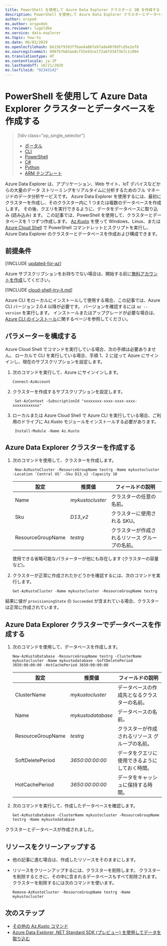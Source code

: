 ```yaml
---
title: PowerShell を使用して Azure Data Explorer クラスターと DB を作成する
description: PowerShell を使用して Azure Data Explorer クラスターとデータベースを作成する方法を学習します
author: orspod
ms.author: orspodek
ms.reviewer: lugoldbe
ms.service: data-explorer
ms.topic: how-to
ms.date: 06/03/2019
ms.openlocfilehash: bb15bf9393ff6ae4a06fa97ade4070dfcd5e2ef8
ms.sourcegitcommit: 898f67b83ae8cf55e93ce172a6fd3473b7c1c094
ms.translationtype: HT
ms.contentlocale: ja-JP
ms.lasthandoff: 10/21/2020
ms.locfileid: "92343142"
---
```

# <a name="create-an-azure-data-explorer-cluster-and-database-by-using-powershell"></a>PowerShell を使用して Azure Data Explorer クラスターとデータベースを作成する

> [!div class="op_single_selector"]
> * [ポータル](create-cluster-database-portal.md)
> * [CLI](create-cluster-database-cli.md)
> * [PowerShell](create-cluster-database-powershell.md)
> * [C#](create-cluster-database-csharp.md)
> * [Python](create-cluster-database-python.md)
> * [ARM テンプレート](create-cluster-database-resource-manager.md)  

Azure Data Explorer は、アプリケーション、Web サイト、IoT デバイスなどからの大量のデータ ストリーミングをリアルタイムに分析するためのフル マネージドのデータ分析サービスです。 Azure Data Explorer を使用するには、最初にクラスターを作成し、そのクラスター内に 1 つまたは複数のデータベースを作成します。 その後、クエリを実行できるように、データをデータベースに取り込み (読み込み) ます。 この記事では、PowerShell を使用して、クラスターとデータベースを 1 つずつ作成します。 [Az.Kusto](/azure/cloud-shell/overview) を使って Windows、Linux、または [Azure Cloud Shell](/powershell/module/az.kusto/?view=azps-1.4.0#kusto) で PowerShell コマンドレットとスクリプトを実行し、Azure Data Explorer のクラスターとデータベースを作成および構成できます。

## <a name="prerequisites"></a>前提条件

[!INCLUDE [updated-for-az](includes/updated-for-az.md)]

Azure サブスクリプションをお持ちでない場合は、開始する前に[無料アカウントを作成](https://azure.microsoft.com/free/)してください。

[!INCLUDE [cloud-shell-try-it.md](includes/cloud-shell-try-it.md)]

Azure CLI をローカルにインストールして使用する場合、この記事では、Azure CLI バージョン 2.0.4 以降が必要です。 バージョンを確認するには `az --version` を実行します。 インストールまたはアップグレードが必要な場合は、[Azure CLI のインストール](/cli/azure/install-azure-cli?view=azure-cli-latest)に関するページを参照してください。

## <a name="configure-parameters"></a>パラメーターを構成する

Azure Cloud Shell でコマンドを実行している場合、次の手順は必要ありません。 ローカルで CLI を実行している場合、手順 1、2 に従って Azure にサインインし、現在のサブスクリプションを設定します。

1. 次のコマンドを実行して、Azure にサインインします。

    ```azurepowershell-interactive
    Connect-AzAccount
    ```

1. クラスターを作成するサブスクリプションを設定します。

    ```azurepowershell-interactive
     Set-AzContext -SubscriptionId "xxxxxxxx-xxxx-xxxx-xxxx-xxxxxxxxxxxx"
    ```
1. ローカルまたは Azure Cloud Shell で Azure CLI を実行している場合、ご利用のドライブに Az.Kusto モジュールをインストールする必要があります。

    ```azurepowershell-interactive
     Install-Module -Name Az.Kusto
    ```

## <a name="create-the-azure-data-explorer-cluster"></a>Azure Data Explorer クラスターを作成する

1. 次のコマンドを使用して、クラスターを作成します。

    ```azurepowershell-interactive
     New-AzKustoCluster -ResourceGroupName testrg -Name mykustocluster -Location 'Central US' -Sku D13_v2 -Capacity 10
    ```

   |**設定** | **推奨値** | **フィールドの説明**|
   |---|---|---|
   | Name | *mykustocluster* | クラスターの任意の名前。|
   | Sku | *D13_v2* | クラスターに使用される SKU。 |
   | ResourceGroupName | *testrg* | クラスターが作成されるリソース グループの名前。 |

    使用できる省略可能なパラメーターが他にも存在します (クラスターの容量など)。

1. クラスターが正常に作成されたかどうかを確認するには、次のコマンドを実行します。

    ```azurepowershell-interactive
    Get-AzKustoCluster -Name mykustocluster -ResourceGroupName testrg
    ```

結果に値が `provisioningState` の `Succeeded` が含まれている場合、クラスターは正常に作成されています。

## <a name="create-the-database-in-the-azure-data-explorer-cluster"></a>Azure Data Explorer クラスターでデータベースを作成する

1. 次のコマンドを使用して、データベースを作成します。

    ```azurepowershell-interactive
    New-AzKustoDatabase -ResourceGroupName testrg -ClusterName mykustocluster -Name mykustodatabase -SoftDeletePeriod 3650:00:00:00 -HotCachePeriod 3650:00:00:00
    ```

   |**設定** | **推奨値** | **フィールドの説明**|
   |---|---|---|
   | ClusterName | *mykustocluster* | データベースの作成先となるクラスターの名前。|
   | Name | *mykustodatabase* | データベースの名前。|
   | ResourceGroupName | *testrg* | クラスターが作成されるリソース グループの名前。 |
   | SoftDeletePeriod | *3650:00:00:00* | データをクエリに使用できるようにしておく時間。 |
   | HotCachePeriod | *3650:00:00:00* | データをキャッシュに保持する時間。 |

1. 次のコマンドを実行して、作成したデータベースを確認します。

    ```azurepowershell-interactive
    Get-AzKustoDatabase -ClusterName mykustocluster -ResourceGroupName testrg -Name mykustodatabase
    ```

クラスターとデータベースが作成されました。

## <a name="clean-up-resources"></a>リソースをクリーンアップする

* 他の記事に進む場合は、作成したリソースをそのままにします。
* リソースをクリーンアップするには、クラスターを削除します。 クラスターを削除するときに、その中に含まれるデータベースもすべて削除されます。 クラスターを削除するには次のコマンドを使います。

    ```azurepowershell-interactive
    Remove-AzKustoCluster -ResourceGroupName testrg -Name mykustocluster
    ```

## <a name="next-steps"></a>次のステップ

* [その他の Az.Kusto コマンド](/powershell/module/az.kusto/?view=azps-1.7.0#kusto)
* [Azure Data Explorer .NET Standard SDK (プレビュー) を使用してデータを取り込む](./net-sdk-ingest-data.md)